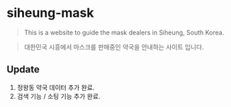 # siheung-mask

> This is a website to guide the mask dealers in Siheung, South Korea.

> 대한민국 시흥에서 마스크를 판매중인 약국을 안내하는 사이트 입니다.

## Update

1. 정왕동 약국 데이터 추가 완료.
2. 검색 기능 / 소팅 기능 추가 완료.